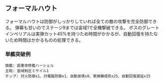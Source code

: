 ## フォーマルハウト

フォーマルハウトは防御がしっかりしていれば全ての敵の攻撃を完全防御できる。
弾幕も甘いのでステージ9までは宙域1で全機撃破できる。
ボスのグレートインペリアルは実弾カット45%を持つため時間がかかるが、自動回復を持たないため時間はかかるものの処理できる。

### 単艦突破例

```
旗艦: 超重改修艦ハーシェル
主砲: 宙域制圧ミサイル1
チップ: 対火防御x1、対電磁防御x1、自動装填x8、実弾錬成術x25、自動回復遅延x15
```

